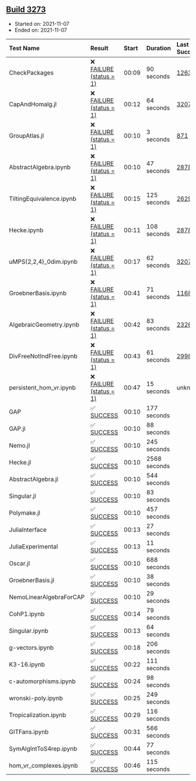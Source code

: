 ## [Build 3273](https://oscarci.mathematik.uni-kl.de/job/oscar-stable/3273/)

* Started on: 2021-11-07
* Ended on: 2021-11-07

| Test Name    | Result | Start | Duration | Last Success | First Failure |
|:-------------|:-------|:------|:---------|:-------------|:--------------|
| CheckPackages | ❌ [FAILURE (status = 1)](https://oscarci.mathematik.uni-kl.de/job/oscar-stable/3273/artifact/logs/build-3273/CheckPackages.log) | 00:09 | 90 seconds | [1263](https://oscarci.mathematik.uni-kl.de/job/oscar-stable/1263/) | [1264](https://oscarci.mathematik.uni-kl.de/job/oscar-stable/1264/) |
| CapAndHomalg.jl | ❌ [FAILURE (status = 1)](https://oscarci.mathematik.uni-kl.de/job/oscar-stable/3273/artifact/logs/build-3273/CapAndHomalg.jl.log) | 00:12 | 64 seconds | [3207](https://oscarci.mathematik.uni-kl.de/job/oscar-stable/3207/) | [3208](https://oscarci.mathematik.uni-kl.de/job/oscar-stable/3208/) |
| GroupAtlas.jl | ❌ [FAILURE (status = 1)](https://oscarci.mathematik.uni-kl.de/job/oscar-stable/3273/artifact/logs/build-3273/GroupAtlas.jl.log) | 00:10 | 3 seconds | [871](https://oscarci.mathematik.uni-kl.de/job/oscar-stable/871/) | [872](https://oscarci.mathematik.uni-kl.de/job/oscar-stable/872/) |
| AbstractAlgebra.ipynb | ❌ [FAILURE (status = 1)](https://oscarci.mathematik.uni-kl.de/job/oscar-stable/3273/artifact/logs/build-3273/AbstractAlgebra.ipynb.log) | 00:10 | 47 seconds | [2878](https://oscarci.mathematik.uni-kl.de/job/oscar-stable/2878/) | [2879](https://oscarci.mathematik.uni-kl.de/job/oscar-stable/2879/) |
| TiltingEquivalence.ipynb | ❌ [FAILURE (status = 1)](https://oscarci.mathematik.uni-kl.de/job/oscar-stable/3273/artifact/logs/build-3273/TiltingEquivalence.ipynb.log) | 00:15 | 125 seconds | [2629](https://oscarci.mathematik.uni-kl.de/job/oscar-stable/2629/) | [2630](https://oscarci.mathematik.uni-kl.de/job/oscar-stable/2630/) |
| Hecke.ipynb | ❌ [FAILURE (status = 1)](https://oscarci.mathematik.uni-kl.de/job/oscar-stable/3273/artifact/logs/build-3273/Hecke.ipynb.log) | 00:11 | 108 seconds | [2878](https://oscarci.mathematik.uni-kl.de/job/oscar-stable/2878/) | [2879](https://oscarci.mathematik.uni-kl.de/job/oscar-stable/2879/) |
| uMPS(2,2,4)_0dim.ipynb | ❌ [FAILURE (status = 1)](https://oscarci.mathematik.uni-kl.de/job/oscar-stable/3273/artifact/logs/build-3273/uMPS-2-2-4-_0dim.ipynb.log) | 00:17 | 62 seconds | [3207](https://oscarci.mathematik.uni-kl.de/job/oscar-stable/3207/) | [3208](https://oscarci.mathematik.uni-kl.de/job/oscar-stable/3208/) |
| GroebnerBasis.ipynb | ❌ [FAILURE (status = 1)](https://oscarci.mathematik.uni-kl.de/job/oscar-stable/3273/artifact/logs/build-3273/GroebnerBasis.ipynb.log) | 00:41 | 71 seconds | [1168](https://oscarci.mathematik.uni-kl.de/job/oscar-stable/1168/) | [1169](https://oscarci.mathematik.uni-kl.de/job/oscar-stable/1169/) |
| AlgebraicGeometry.ipynb | ❌ [FAILURE (status = 1)](https://oscarci.mathematik.uni-kl.de/job/oscar-stable/3273/artifact/logs/build-3273/AlgebraicGeometry.ipynb.log) | 00:42 | 83 seconds | [2326](https://oscarci.mathematik.uni-kl.de/job/oscar-stable/2326/) | [2327](https://oscarci.mathematik.uni-kl.de/job/oscar-stable/2327/) |
| DivFreeNotIndFree.ipynb | ❌ [FAILURE (status = 1)](https://oscarci.mathematik.uni-kl.de/job/oscar-stable/3273/artifact/logs/build-3273/DivFreeNotIndFree.ipynb.log) | 00:43 | 61 seconds | [2998](https://oscarci.mathematik.uni-kl.de/job/oscar-stable/2998/) | [2999](https://oscarci.mathematik.uni-kl.de/job/oscar-stable/2999/) |
| persistent_hom_vr.ipynb | ❌ [FAILURE (status = 1)](https://oscarci.mathematik.uni-kl.de/job/oscar-stable/3273/artifact/logs/build-3273/persistent_hom_vr.ipynb.log) | 00:47 | 15 seconds | unknown | unknown |
| GAP | ✅ [SUCCESS](https://oscarci.mathematik.uni-kl.de/job/oscar-stable/3273/artifact/logs/build-3273/GAP.log) | 00:10 | 177 seconds |  |  |
| GAP.jl | ✅ [SUCCESS](https://oscarci.mathematik.uni-kl.de/job/oscar-stable/3273/artifact/logs/build-3273/GAP.jl.log) | 00:10 | 88 seconds |  |  |
| Nemo.jl | ✅ [SUCCESS](https://oscarci.mathematik.uni-kl.de/job/oscar-stable/3273/artifact/logs/build-3273/Nemo.jl.log) | 00:10 | 245 seconds |  |  |
| Hecke.jl | ✅ [SUCCESS](https://oscarci.mathematik.uni-kl.de/job/oscar-stable/3273/artifact/logs/build-3273/Hecke.jl.log) | 00:10 | 2568 seconds |  |  |
| AbstractAlgebra.jl | ✅ [SUCCESS](https://oscarci.mathematik.uni-kl.de/job/oscar-stable/3273/artifact/logs/build-3273/AbstractAlgebra.jl.log) | 00:10 | 544 seconds |  |  |
| Singular.jl | ✅ [SUCCESS](https://oscarci.mathematik.uni-kl.de/job/oscar-stable/3273/artifact/logs/build-3273/Singular.jl.log) | 00:10 | 83 seconds |  |  |
| Polymake.jl | ✅ [SUCCESS](https://oscarci.mathematik.uni-kl.de/job/oscar-stable/3273/artifact/logs/build-3273/Polymake.jl.log) | 00:10 | 457 seconds |  |  |
| JuliaInterface | ✅ [SUCCESS](https://oscarci.mathematik.uni-kl.de/job/oscar-stable/3273/artifact/logs/build-3273/JuliaInterface.log) | 00:13 | 27 seconds |  |  |
| JuliaExperimental | ✅ [SUCCESS](https://oscarci.mathematik.uni-kl.de/job/oscar-stable/3273/artifact/logs/build-3273/JuliaExperimental.log) | 00:13 | 11 seconds |  |  |
| Oscar.jl | ✅ [SUCCESS](https://oscarci.mathematik.uni-kl.de/job/oscar-stable/3273/artifact/logs/build-3273/Oscar.jl.log) | 00:10 | 688 seconds |  |  |
| GroebnerBasis.jl | ✅ [SUCCESS](https://oscarci.mathematik.uni-kl.de/job/oscar-stable/3273/artifact/logs/build-3273/GroebnerBasis.jl.log) | 00:10 | 38 seconds |  |  |
| NemoLinearAlgebraForCAP | ✅ [SUCCESS](https://oscarci.mathematik.uni-kl.de/job/oscar-stable/3273/artifact/logs/build-3273/NemoLinearAlgebraForCAP.log) | 00:10 | 29 seconds |  |  |
| CohP1.ipynb | ✅ [SUCCESS](https://oscarci.mathematik.uni-kl.de/job/oscar-stable/3273/artifact/logs/build-3273/CohP1.ipynb.log) | 00:14 | 79 seconds |  |  |
| Singular.ipynb | ✅ [SUCCESS](https://oscarci.mathematik.uni-kl.de/job/oscar-stable/3273/artifact/logs/build-3273/Singular.ipynb.log) | 00:13 | 64 seconds |  |  |
| g-vectors.ipynb | ✅ [SUCCESS](https://oscarci.mathematik.uni-kl.de/job/oscar-stable/3273/artifact/logs/build-3273/g-vectors.ipynb.log) | 00:18 | 206 seconds |  |  |
| K3-16.ipynb | ✅ [SUCCESS](https://oscarci.mathematik.uni-kl.de/job/oscar-stable/3273/artifact/logs/build-3273/K3-16.ipynb.log) | 00:22 | 111 seconds |  |  |
| c-automorphisms.ipynb | ✅ [SUCCESS](https://oscarci.mathematik.uni-kl.de/job/oscar-stable/3273/artifact/logs/build-3273/c-automorphisms.ipynb.log) | 00:24 | 98 seconds |  |  |
| wronski-poly.ipynb | ✅ [SUCCESS](https://oscarci.mathematik.uni-kl.de/job/oscar-stable/3273/artifact/logs/build-3273/wronski-poly.ipynb.log) | 00:25 | 249 seconds |  |  |
| Tropicalization.ipynb | ✅ [SUCCESS](https://oscarci.mathematik.uni-kl.de/job/oscar-stable/3273/artifact/logs/build-3273/Tropicalization.ipynb.log) | 00:29 | 116 seconds |  |  |
| GITFans.ipynb | ✅ [SUCCESS](https://oscarci.mathematik.uni-kl.de/job/oscar-stable/3273/artifact/logs/build-3273/GITFans.ipynb.log) | 00:31 | 566 seconds |  |  |
| SymAlgIntToS4rep.ipynb | ✅ [SUCCESS](https://oscarci.mathematik.uni-kl.de/job/oscar-stable/3273/artifact/logs/build-3273/SymAlgIntToS4rep.ipynb.log) | 00:44 | 77 seconds |  |  |
| hom_vr_complexes.ipynb | ✅ [SUCCESS](https://oscarci.mathematik.uni-kl.de/job/oscar-stable/3273/artifact/logs/build-3273/hom_vr_complexes.ipynb.log) | 00:46 | 115 seconds |  |  |
